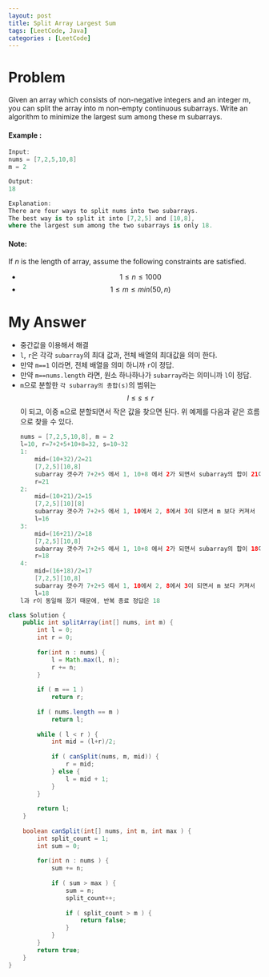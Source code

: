 ```yaml
---
layout: post
title: Split Array Largest Sum
tags: [LeetCode, Java]
categories : [LeetCode]
---
```


# Problem

Given an array which consists of non-negative integers and an integer m, you can split the array into m non-empty continuous subarrays. Write an algorithm to minimize the largest sum among these m subarrays.

#### Example :

```swift
Input:
nums = [7,2,5,10,8]
m = 2

Output:
18

Explanation:
There are four ways to split nums into two subarrays.
The best way is to split it into [7,2,5] and [10,8],
where the largest sum among the two subarrays is only 18.
```

#### Note:

If *n* is the length of array, assume the following constraints are satisfied.

* $$1 \le n \le 1000$$
* $$1 \le m \le min(50,n)$$

# My Answer

* 중간값을 이용해서 해결
* `l`, `r`은 각각 `subarray`의 최대 값과, 전체 배열의 최대값을 의미 한다.
* 만약 `m==1` 이라면, 전체 배열을 의미 하니까 `r`이 정답.
* 만약 `m==nums.length` 라면, 원소 하나하나가 `subarray`라는 의미니까 `l`이 정답.
* `m`으로 분할한 `각 subarray의 총합(s)`의 범위는 $$l \le s \le r$$이 되고, 이중 `m`으로 분할되면서 작은 값을 찾으면 된다. 위 예제를 다음과 같은 흐름으로 찾을 수 있다.
    ```java
    nums = [7,2,5,10,8], m = 2
    l=10, r=7+2+5+10+8=32, s=10~32    
    1:
        mid=(10+32)/2=21      
        [7,2,5][10,8]
        subarray 갯수가 7+2+5 에서 1, 10+8 에서 2가 되면서 subarray의 합이 21이 안되기 때문에
        r=21
    2:
        mid=(10+21)/2=15
        [7,2,5][10][8]
        subarray 갯수가 7+2+5 에서 1, 10에서 2, 8에서 3이 되면서 m 보다 커져서
        l=16
    3:
        mid=(16+21)/2=18
        [7,2,5][10,8]
        subarray 갯수가 7+2+5 에서 1, 10+8 에서 2가 되면서 subarray의 합이 18이 안되기 때문에
        r=18
    4:
        mid=(16+18)/2=17
        [7,2,5][10,8]
        subarray 갯수가 7+2+5 에서 1, 10에서 2, 8에서 3이 되면서 m 보다 커져서
        l=18
    l과 r이 동일해 졌기 때문에, 반복 종료 정답은 18         
    ```
  
```java
class Solution {
    public int splitArray(int[] nums, int m) {
        int l = 0;
        int r = 0;
        
        for(int n : nums) {
            l = Math.max(l, n);
            r += n;
        }
        
        if ( m == 1 )
            return r;
        
        if ( nums.length == m )
            return l;
        
        while ( l < r ) {
            int mid = (l+r)/2;
            
            if ( canSplit(nums, m, mid)) {
                r = mid;
            } else {
                l = mid + 1;
            }
        }
        
        return l;
    }
    
    boolean canSplit(int[] nums, int m, int max ) {
        int split_count = 1;
        int sum = 0;
        
        for(int n : nums ) {
            sum += n;
            
            if ( sum > max ) {
                sum = n;
                split_count++;
                
                if ( split_count > m ) {
                    return false;
                }
            }
        }        
        return true;
    }
}
```

